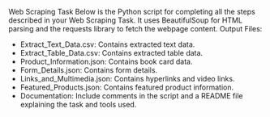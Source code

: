 Web Scraping Task
Below is the Python script for completing all the steps described in your Web Scraping Task.
It uses BeautifulSoup for HTML parsing and the requests library to fetch the webpage content.
Output Files:

- Extract_Text_Data.csv: Contains extracted text data.
- Extract_Table_Data.csv: Contains extracted table data.
- Product_Information.json: Contains book card data.
- Form_Details.json: Contains form details.
- Links_and_Multimedia.json: Contains hyperlinks and video links.
- Featured_Products.json: Contains featured product information.
- Documentation: Include comments in the script and a README file explaining the task and tools used.

